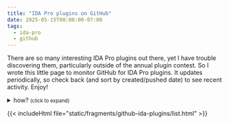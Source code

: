 ```yaml
---
title: "IDA Pro plugins on GitHub"
date: 2025-05-15T00:00:00-07:00
tags:
  - ida-pro
  - github
---
```


There are so many interesting IDA Pro plugins out there,
yet I have trouble discovering them, particularly outside of the annual plugin contest.
So I wrote this little page to monitor GitHub for IDA Pro plugins.
It updates periodically, so check back (and sort by created/pushed date) to see recent activity.
Enjoy!

<details>
  <summary>how? <span class="decoration" style="font-size: smaller;">(click to expand)</span></summary>
  <p>
    <a href="https://github.com/williballenthin/williballenthin.com/blob/master/tools/github-ida-plugins/fetch-github-ida-plugins.py">
      This script
    </a>
    periodically searches GitHub for
    <code><a href="https://github.com/search?q=%22def+PLUGIN_ENTRY%28%29%22+language%3APython&type=code&ref=advsearch">
      "def PLUGIN_ENTRY()" language:Python
    </a></code>
    and stores the results in a
    <a href="https://williballenthin.com/post/ida-pro-plugins-on-github/plugins.db">
      SQLite database.
    </a>
    Then
    <a href="https://github.com/williballenthin/williballenthin.com/blob/master/tools/github-ida-plugins/show-github-ida-plugins.py">
      another script
    </a>
    periodically renders the results and updates this page's content.
  </p>

  <p>
    This definitely misses some plugins (e.g., those written in C or C++)
    and has a few false positives (any Python file with a function called `PLUGIN_ENTRY`).
    But it generally works pretty well.
  </p>
</details>

{{< includeHtml file="static/fragments/github-ida-plugins/list.html" >}}

<style>

/* wider content, default is 36em, which is a better text reading width */
nav.container,
main.container {
	max-width: 42em;
}

</style>

